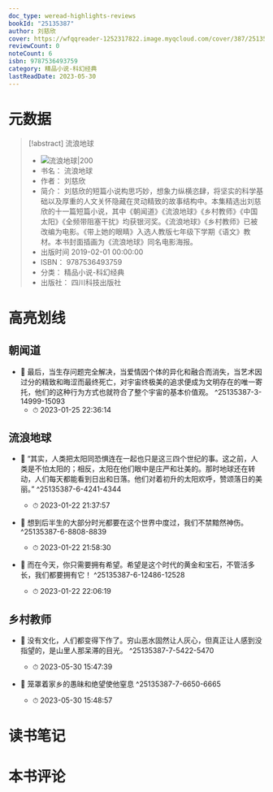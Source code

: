 ```yaml
---
doc_type: weread-highlights-reviews
bookId: "25135387"
author: 刘慈欣
cover: https://wfqqreader-1252317822.image.myqcloud.com/cover/387/25135387/t7_25135387.jpg
reviewCount: 0
noteCount: 6
isbn: 9787536493759
category: 精品小说-科幻经典
lastReadDate: 2023-05-30
---
```

# 元数据
> [!abstract] 流浪地球
> - ![ 流浪地球|200](https://wfqqreader-1252317822.image.myqcloud.com/cover/387/25135387/t7_25135387.jpg)
> - 书名： 流浪地球
> - 作者： 刘慈欣
> - 简介： 刘慈欣的短篇小说构思巧妙，想象力纵横恣肆，将坚实的科学基础以及厚重的人文关怀隐藏在灵动精致的故事结构中。本集精选出刘慈欣的十一篇短篇小说，其中《朝闻道》《流浪地球》《乡村教师》《中国太阳》《全频带阻塞干扰》均获银河奖。《流浪地球》《乡村教师》已被改编为电影。《带上她的眼睛》入选人教版七年级下学期《语文》教材。本书封面插画为《流浪地球》同名电影海报。
> - 出版时间 2019-02-01 00:00:00
> - ISBN： 9787536493759
> - 分类： 精品小说-科幻经典
> - 出版社： 四川科技出版社

# 高亮划线

## 朝闻道


- 📌 最后，当生存问题完全解决，当爱情因个体的异化和融合而消失，当艺术因过分的精致和晦涩而最终死亡，对宇宙终极美的追求便成为文明存在的唯一寄托，他们的这种行为方式也就符合了整个宇宙的基本价值观。 ^25135387-3-14999-15093
    - ⏱ 2023-01-25 22:36:14 
## 流浪地球


- 📌 “其实，人类把太阳同恐惧连在一起也只是这三四个世纪的事。这之前，人类是不怕太阳的；相反，太阳在他们眼中是庄严和壮美的。那时地球还在转动，人们每天都能看到日出和日落。他们对着初升的太阳欢呼，赞颂落日的美丽。” ^25135387-6-4241-4344
    - ⏱ 2023-01-22 21:37:57 

- 📌 想到后半生的大部分时光都要在这个世界中度过，我们不禁黯然神伤。 ^25135387-6-8808-8839
    - ⏱ 2023-01-22 21:58:30 

- 📌 而在今天，你只需要拥有希望。希望是这个时代的黄金和宝石，不管活多长，我们都要拥有它！ ^25135387-6-12486-12528
    - ⏱ 2023-01-22 22:06:19 
## 乡村教师


- 📌 没有文化，人们都变得下作了。穷山恶水固然让人灰心，但真正让人感到没指望的，是山里人那呆滞的目光。 ^25135387-7-5422-5470
    - ⏱ 2023-05-30 15:47:39 

- 📌 笼罩着家乡的愚昧和绝望使他窒息 ^25135387-7-6650-6665
    - ⏱ 2023-05-30 15:48:57 
# 读书笔记

# 本书评论
